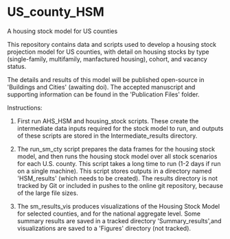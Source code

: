 # US_county_HSM
A housing stock model for US counties

This repository contains data and scripts used to develop a housing stock projection model for US counties, with detail on housing stocks by type (single-family, multifamily, manfactured housing), cohort, and vacancy status. 

The details and results of this model will be published open-source in 'Buildings and Cities' (awaiting doi). The accepted manuscript and supporting information can be found in the 'Publication Files' folder.

Instructions:

1. First run AHS_HSM and housing_stock scripts. These create the intermediate data inputs required for the stock model to run, and outputs of these scripts are stored in the Intermediate_results directory.

2. The run_sm_cty script prepares the data frames for the housing stock model, and then runs the housing stock model over all stock scenarios for each U.S. county. This script takes a long time to run (1-2 days if run on a single machine).
This script stores outputs in a directory named 'HSM_results' (which needs to be created). The results directory is not tracked by Git or included in pushes to the online git repository, because of the large file sizes.

3. The sm_results_vis produces visualizations of the Housing Stock Model for selected counties, and for the national aggregate level. Some summary results are saved in a tracked directory 'Summary_results',and visualizations are saved to a 'Figures' directory (not tracked).
